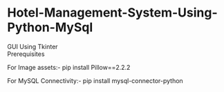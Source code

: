 # Hotel-Management-System-Using-Python-MySql
GUI Using Tkinter  
Prerequisites

For Image assets:-
pip install Pillow==2.2.2 

For MySQL Connectivity:-
pip install mysql-connector-python
